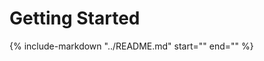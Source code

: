 # Getting Started
{%
   include-markdown "../README.md"
   start="<!--getting-started-start-->"
   end="<!--getting-started-end-->"
%}
